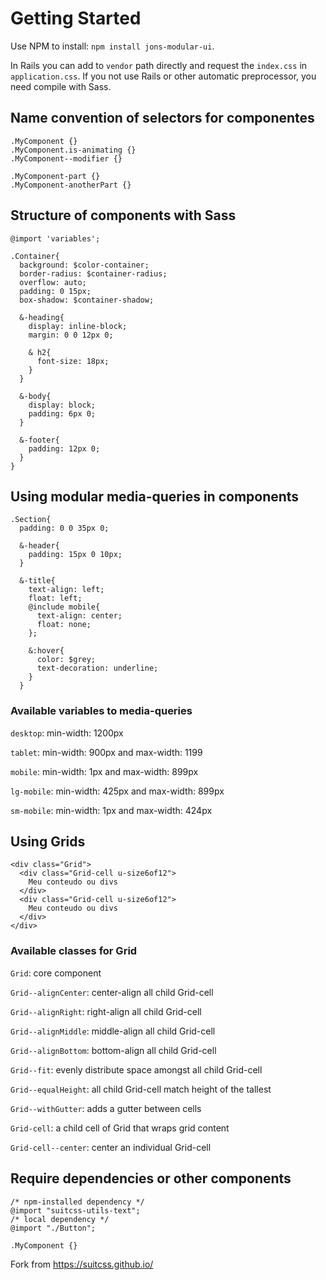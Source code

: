 # Getting Started

Use NPM to install: `npm install jons-modular-ui`.

In Rails you can add to `vendor` path directly and request the `index.css` in `application.css`. If you not use Rails or other automatic preprocessor, you need compile with Sass.

## Name convention of selectors for componentes
```
.MyComponent {}
.MyComponent.is-animating {}
.MyComponent--modifier {}

.MyComponent-part {}
.MyComponent-anotherPart {}
```

## Structure of components with Sass
```
@import 'variables';

.Container{
  background: $color-container;
  border-radius: $container-radius;
  overflow: auto;
  padding: 0 15px;
  box-shadow: $container-shadow;

  &-heading{
    display: inline-block;
    margin: 0 0 12px 0;

    & h2{
      font-size: 18px;
    }
  }

  &-body{
    display: block;
    padding: 6px 0;
  }

  &-footer{
    padding: 12px 0;
  }
}

```

## Using modular media-queries in components
```
.Section{
  padding: 0 0 35px 0;

  &-header{
    padding: 15px 0 10px;
  }

  &-title{
    text-align: left;
    float: left;
    @include mobile{
      text-align: center;
      float: none;
    };

    &:hover{
      color: $grey;
      text-decoration: underline;
    }
  }
```

### Available variables to media-queries
`desktop`: min-width: 1200px

`tablet`: min-width: 900px and max-width: 1199

`mobile`: min-width: 1px and max-width: 899px

`lg-mobile`: min-width: 425px and max-width: 899px

`sm-mobile`: min-width: 1px and max-width: 424px

## Using Grids
```
<div class="Grid">
  <div class="Grid-cell u-size6of12">
    Meu conteudo ou divs
  </div>
  <div class="Grid-cell u-size6of12">
    Meu conteudo ou divs
  </div>  
</div>
```

### Available classes for Grid

`Grid`: core component

`Grid--alignCenter`: center-align all child Grid-cell

`Grid--alignRight`: right-align all child Grid-cell

`Grid--alignMiddle`: middle-align all child Grid-cell

`Grid--alignBottom`: bottom-align all child Grid-cell

`Grid--fit`: evenly distribute space amongst all child Grid-cell

`Grid--equalHeight`: all child Grid-cell match height of the tallest

`Grid--withGutter`: adds a gutter between cells

`Grid-cell`: a child cell of Grid that wraps grid content

`Grid-cell--center`: center an individual Grid-cell

## Require dependencies or other components
```
/* npm-installed dependency */
@import "suitcss-utils-text";
/* local dependency */
@import "./Button";

.MyComponent {}
```

Fork from https://suitcss.github.io/
